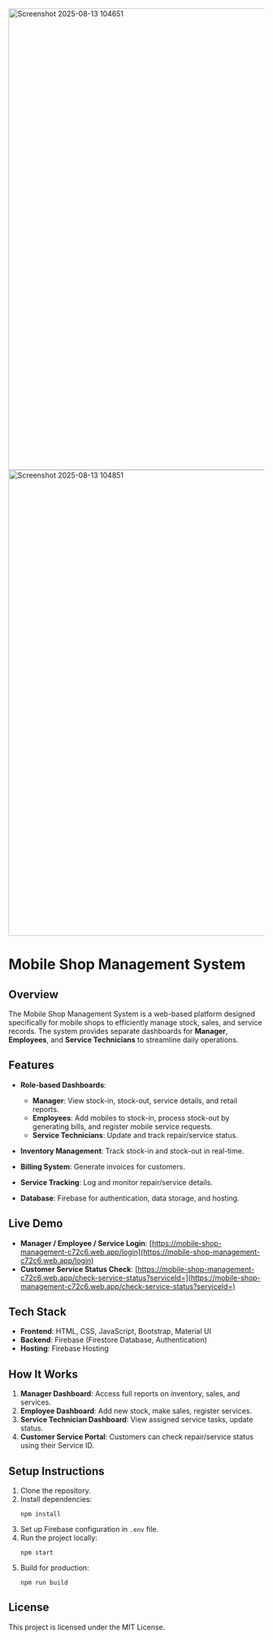 <img width="1909" height="909" alt="Screenshot 2025-08-13 104651" src="https://github.com/user-attachments/assets/6d83ec8a-6f4c-46c3-8ee5-b07b384405a2" />
<img width="589" height="918" alt="Screenshot 2025-08-13 104851" src="https://github.com/user-attachments/assets/28fd949f-3617-45be-a70a-a4fd300a271c" />


# Mobile Shop Management System

## Overview
The Mobile Shop Management System is a web-based platform designed specifically for mobile shops to efficiently manage stock, sales, and service records. The system provides separate dashboards for **Manager**, **Employees**, and **Service Technicians** to streamline daily operations.

## Features
- **Role-based Dashboards**:
  - **Manager**: View stock-in, stock-out, service details, and retail reports.
  - **Employees**: Add mobiles to stock-in, process stock-out by generating bills, and register mobile service requests.
  - **Service Technicians**: Update and track repair/service status.

- **Inventory Management**: Track stock-in and stock-out in real-time.
- **Billing System**: Generate invoices for customers.
- **Service Tracking**: Log and monitor repair/service details.
- **Database**: Firebase for authentication, data storage, and hosting.

## Live Demo
- **Manager / Employee / Service Login**: [https://mobile-shop-management-c72c6.web.app/login](https://mobile-shop-management-c72c6.web.app/login)  
- **Customer Service Status Check**: [https://mobile-shop-management-c72c6.web.app/check-service-status?serviceId=](https://mobile-shop-management-c72c6.web.app/check-service-status?serviceId=)

## Tech Stack
- **Frontend**: HTML, CSS, JavaScript, Bootstrap, Material UI
- **Backend**: Firebase (Firestore Database, Authentication)
- **Hosting**: Firebase Hosting

## How It Works
1. **Manager Dashboard**: Access full reports on inventory, sales, and services.
2. **Employee Dashboard**: Add new stock, make sales, register services.
3. **Service Technician Dashboard**: View assigned service tasks, update status.
4. **Customer Service Portal**: Customers can check repair/service status using their Service ID.

## Setup Instructions
1. Clone the repository.
2. Install dependencies:  
   ```
   npm install
   ```
3. Set up Firebase configuration in `.env` file.
4. Run the project locally:  
   ```
   npm start
   ```
5. Build for production:  
   ```
   npm run build
   ```

## License
This project is licensed under the MIT License.
